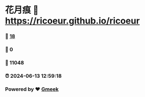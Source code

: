 # 花月痕 :link: https://ricoeur.github.io/ricoeur 
### :page_facing_up: [18](https://ricoeur.github.io/ricoeur/tag.html) 
### :speech_balloon: 0 
### :hibiscus: 11048 
### :alarm_clock: 2024-06-13 12:59:18 
### Powered by :heart: [Gmeek](https://github.com/Meekdai/Gmeek)
